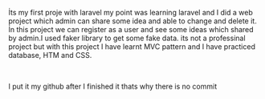 İts my first proje with laravel my point was learning laravel and I did a web project which admin can share some idea and able to change and delete it. İn this project we can register as a user and see some ideas which shared by admin.I used faker library to get some fake data. its not a professinal project but with this project I have learnt MVC pattern and I have practiced database, HTM and CSS. 

<br/>

I put it my github after I finished it thats why there is no commit
